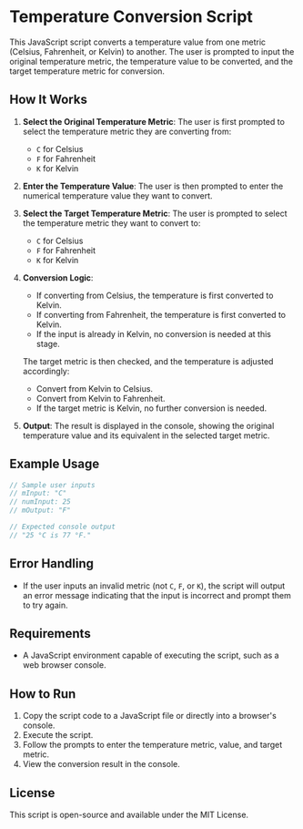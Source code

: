 # Temperature Conversion Script

This JavaScript script converts a temperature value from one metric (Celsius, Fahrenheit, or Kelvin) to another. The user is prompted to input the original temperature metric, the temperature value to be converted, and the target temperature metric for conversion.

## How It Works

1. **Select the Original Temperature Metric**: The user is first prompted to select the temperature metric they are converting from:

   - `C` for Celsius
   - `F` for Fahrenheit
   - `K` for Kelvin

2. **Enter the Temperature Value**: The user is then prompted to enter the numerical temperature value they want to convert.

3. **Select the Target Temperature Metric**: The user is prompted to select the temperature metric they want to convert to:

   - `C` for Celsius
   - `F` for Fahrenheit
   - `K` for Kelvin

4. **Conversion Logic**:

   - If converting from Celsius, the temperature is first converted to Kelvin.
   - If converting from Fahrenheit, the temperature is first converted to Kelvin.
   - If the input is already in Kelvin, no conversion is needed at this stage.

   The target metric is then checked, and the temperature is adjusted accordingly:

   - Convert from Kelvin to Celsius.
   - Convert from Kelvin to Fahrenheit.
   - If the target metric is Kelvin, no further conversion is needed.

5. **Output**: The result is displayed in the console, showing the original temperature value and its equivalent in the selected target metric.

## Example Usage

```javascript
// Sample user inputs
// mInput: "C"
// numInput: 25
// mOutput: "F"

// Expected console output
// "25 °C is 77 °F."
```

## Error Handling

- If the user inputs an invalid metric (not `C`, `F`, or `K`), the script will output an error message indicating that the input is incorrect and prompt them to try again.

## Requirements

- A JavaScript environment capable of executing the script, such as a web browser console.

## How to Run

1. Copy the script code to a JavaScript file or directly into a browser's console.
2. Execute the script.
3. Follow the prompts to enter the temperature metric, value, and target metric.
4. View the conversion result in the console.

## License

This script is open-source and available under the MIT License.
